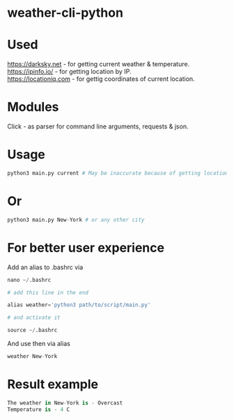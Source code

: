 # weather-cli-python

# Used 

https://darksky.net - for getting current weather & temperature. <br />
https://ipinfo.io/ - for getting location by IP. <br />
https://locationiq.com - for gettig coordinates of current location.

# Modules

Click - as parser for command line arguments, requests & json.

# Usage 

```python
python3 main.py current # May be inaccurate because of getting location by IP
```

# Or

```python
python3 main.py New-York # or any other city
```

# For better user experience

Add an alias to .bashrc via

```python
nano ~/.bashrc

# add this line in the end

alias weather='python3 path/to/script/main.py'

# and activate it

source ~/.bashrc
```

And use then via alias

```python
weather New-York
```

# Result example

```python
The weather in New-York is - Overcast
Temperature is - 4 C
```
